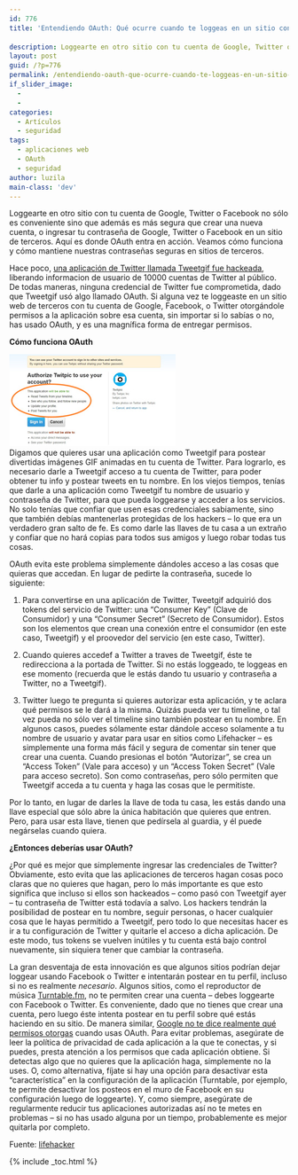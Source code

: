 ```yaml
---
id: 776
title: 'Entendiendo OAuth: Qué ocurre cuando te loggeas en un sitio con Google, Twitter o Facebook'

description: Loggearte en otro sitio con tu cuenta de Google, Twitter o Facebook no sólo es conveniente sino que además es más segura que crear una nueva cuenta, o ingresar tu contraseña de Google, Twitter o Facebook en un sitio de terceros. Aquí es donde OAuth entra en acción. Veamos cómo funciona y cómo mantiene nuestras contraseñas seguras en sitios de terceros.
layout: post
guid: /?p=776
permalink: /entendiendo-oauth-que-ocurre-cuando-te-loggeas-en-un-sitio-con-google-twitter-o-facebook/
if_slider_image:
  -
  -
categories:
  - Artículos
  - seguridad
tags:
  - aplicaciones web
  - OAuth
  - seguridad
author: luzila
main-class: 'dev'
---
```

Loggearte en otro sitio con tu cuenta de Google, Twitter o Facebook no sólo es conveniente sino que además es más segura que crear una nueva cuenta, o ingresar tu contraseña de Google, Twitter o Facebook en un sitio de terceros. Aquí es donde OAuth entra en acción. Veamos cómo funciona y cómo mantiene nuestras contraseñas seguras en sitios de terceros.

Hace poco, <a href="http://lifehacker.com/5917895/twitter-service-tweetgif-hacked-time-to-prune-your-twitter-apps" target="_blank"> una aplicación de Twitter llamada Tweetgif fue hackeada</a>, liberando informacion de usuario de 10000 cuentas de Twitter al público. De todas maneras, ninguna credencial de Twitter fue comprometida, dado que Tweetgif usó algo llamado OAuth. Si alguna vez te loggeaste en un sitio web de terceros con tu cuenta de Google, Facebook, o Twitter otorgándole permisos a la aplicación sobre esa cuenta, sin importar si lo sabías o no, has usado OAuth, y es una magnífica forma de entregar permisos.  

<!--ad-->


**Cómo funciona OAuth**

[<img src="/assets/img/2012/06/medium1.jpg" alt="" title="medium" width="300" height="166" class="alignright size-full wp-image-809" />][1]  
Digamos que quieres usar una aplicación como Tweetgif para postear divertidas imágenes GIF animadas en tu cuenta de Twitter. Para lograrlo, es necesario darle a Tweetgif acceso a tu cuenta de Twitter, para poder obtener tu info y postear tweets en tu nombre. En los viejos tiempos, tenías que darle a una aplicación como Tweetgif tu nombre de usuario y contraseña de Twitter, para que pueda loggearse y acceder a los servicios. No solo tenías que confiar que usen esas credenciales sabiamente, sino que también debías mantenerlas protegidas de los hackers &#8211; lo que era un verdadero gran salto de fe. Es como darle las llaves de tu casa a un extraño y confiar que no hará copias para todos sus amigos y luego robar todas tus cosas.

OAuth evita este problema simplemente dándoles acceso a las cosas que quieras que accedan. En lugar de pedirte la contraseña, sucede lo siguiente:  
1. Para convertirse en una aplicación de Twitter, Tweetgif adquirió dos tokens del servicio de Twitter: una &#8220;Consumer Key&#8221; (Clave de Consumidor) y una &#8220;Consumer Secret&#8221; (Secreto de Consumidor). Estos son los elementos que crean una conexión entre el consumidor (en este caso, Tweetgif) y el proovedor del servicio (en este caso, Twitter).

2. Cuando quieres accedef a Twitter a traves de Tweetgif, éste te redirecciona a la portada de Twitter. Si no estás loggeado, te loggeas en ese momento (recuerda que le estás dando tu usuario y contraseña a Twitter, no a Tweetgif).

3. Twitter luego te pregunta si quieres autorizar esta aplicación, y te aclara qué permisos se le dará a la misma. Quizás pueda ver tu timeline, o tal vez pueda no sólo ver el timeline sino también postear en tu nombre. En algunos casos, puedes sólamente estar dándole acceso solamente a tu nombre de usuario y avatar para usar en sitios como Lifehacker &#8211; es simplemente una forma más fácil y segura de comentar sin tener que crear una cuenta. Cuando presionas el botón &#8220;Autorizar&#8221;, se crea un &#8220;Access Token&#8221; (Vale para acceso) y un &#8220;Access Token Secret&#8221; (Vale para acceso secreto). Son como contraseñas, pero sólo permiten que Tweetgif acceda a tu cuenta y haga las cosas que le permitiste.

Por lo tanto, en lugar de darles la llave de toda tu casa, les estás dando una llave especial que sólo abre la única habitación que quieres que entren. Pero, para usar esta llave, tienen que pedírsela al guardia, y él puede negárselas cuando quiera.

**¿Entonces deberías usar OAuth?**

¿Por qué es mejor que simplemente ingresar las credenciales de Twitter? Obviamente, esto evita que las aplicaciones de terceros hagan cosas poco claras que no quieres que hagan, pero lo más importante es que esto significa que incluso si ellos son hackeados &#8211; como pasó con Tweetgif ayer &#8211; tu contraseña de Twitter está todavía a salvo. Los hackers tendrán la posibilidad de postear en tu nombre, seguir personas, o hacer cualquier cosa que le hayas permitido a Tweetgif, pero todo lo que necesitas hacer es ir a tu configuración de Twitter y quitarle el acceso a dicha aplicación. De este modo, tus tokens se vuelven inútiles y tu cuenta está bajo control nuevamente, sin siquiera tener que cambiar la contraseña.

La gran desventaja de esta innovación es que algunos sitios podrían dejar loggear usando Facebook o Twitter e intentarán postear en tu perfil, incluso si no es realmente *necesario*. Algunos sitios, como el reproductor de música <a href="http://turntable.fm/" target="_blank">Turntable.fm</a>, no te permiten crear una cuenta &#8211; debes loggearte con Facebook o Twitter. Es conveniente, dado que no tienes que crear una cuenta, pero luego éste intenta postear en tu perfil sobre qué estás haciendo en su sitio. De manera similar, <a href="http://waxy.org/2012/02/the_perpetual_invisible_window_into_your_gmail_inbox/" target="_blank">Google no te dice realmente qué permisos otorgas</a> cuando usas OAuth. Para evitar problemas, asegúrate de leer la política de privacidad de cada aplicación a la que te conectas, y si puedes, presta atención a los permisos que cada aplicación obtiene. Si detectas algo que no quieres que la aplicación haga, simplemente no la uses. O, como alternativa, fíjate si hay una opción para desactivar esta &#8220;característica&#8221; en la configuración de la aplicación (Turntable, por ejemplo, te permite desactivar los posteos en el muro de Facebook en su configuración luego de loggearte). Y, como siempre, asegúrate de regularmente reducir tus aplicaciones autorizadas así no te metes en problemas &#8211; si no has usado alguna por un tiempo, probablemente es mejor quitarla por completo.



Fuente: <a href="http://lifehacker.com/5918086/understanding-oauth-what-happens-when-you-log-into-a-site-with-google-twitter-or-facebook" target="_blank">lifehacker</a>



 [1]: /assets/img/2012/06/medium1.jpg

{% include _toc.html %}
